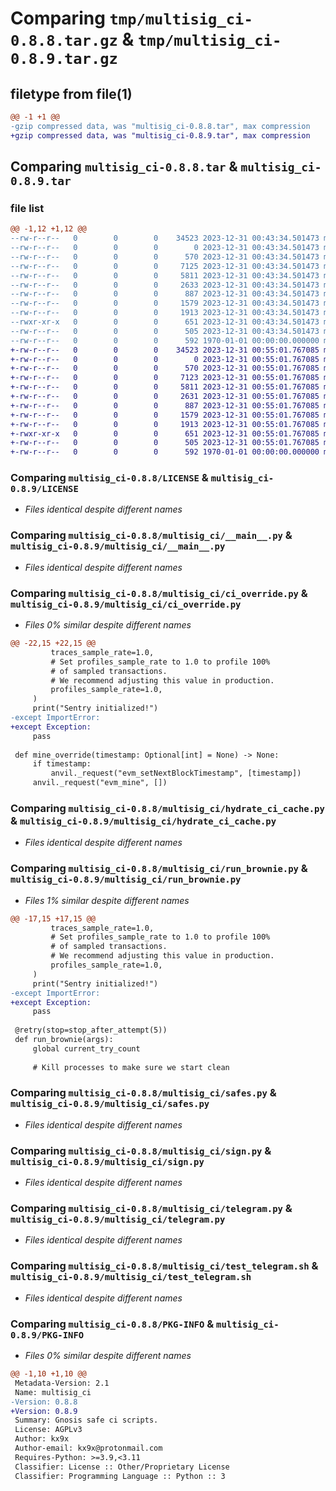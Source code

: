 # Comparing `tmp/multisig_ci-0.8.8.tar.gz` & `tmp/multisig_ci-0.8.9.tar.gz`

## filetype from file(1)

```diff
@@ -1 +1 @@
-gzip compressed data, was "multisig_ci-0.8.8.tar", max compression
+gzip compressed data, was "multisig_ci-0.8.9.tar", max compression
```

## Comparing `multisig_ci-0.8.8.tar` & `multisig_ci-0.8.9.tar`

### file list

```diff
@@ -1,12 +1,12 @@
--rw-r--r--   0        0        0    34523 2023-12-31 00:43:34.501473 multisig_ci-0.8.8/LICENSE
--rw-r--r--   0        0        0        0 2023-12-31 00:43:34.501473 multisig_ci-0.8.8/multisig_ci/__init__.py
--rw-r--r--   0        0        0      570 2023-12-31 00:43:34.501473 multisig_ci-0.8.8/multisig_ci/__main__.py
--rw-r--r--   0        0        0     7125 2023-12-31 00:43:34.501473 multisig_ci-0.8.8/multisig_ci/ci_override.py
--rw-r--r--   0        0        0     5811 2023-12-31 00:43:34.501473 multisig_ci-0.8.8/multisig_ci/hydrate_ci_cache.py
--rw-r--r--   0        0        0     2633 2023-12-31 00:43:34.501473 multisig_ci-0.8.8/multisig_ci/run_brownie.py
--rw-r--r--   0        0        0      887 2023-12-31 00:43:34.501473 multisig_ci-0.8.8/multisig_ci/safes.py
--rw-r--r--   0        0        0     1579 2023-12-31 00:43:34.501473 multisig_ci-0.8.8/multisig_ci/sign.py
--rw-r--r--   0        0        0     1913 2023-12-31 00:43:34.501473 multisig_ci-0.8.8/multisig_ci/telegram.py
--rwxr-xr-x   0        0        0      651 2023-12-31 00:43:34.501473 multisig_ci-0.8.8/multisig_ci/test_telegram.sh
--rw-r--r--   0        0        0      505 2023-12-31 00:43:34.501473 multisig_ci-0.8.8/pyproject.toml
--rw-r--r--   0        0        0      592 1970-01-01 00:00:00.000000 multisig_ci-0.8.8/PKG-INFO
+-rw-r--r--   0        0        0    34523 2023-12-31 00:55:01.767085 multisig_ci-0.8.9/LICENSE
+-rw-r--r--   0        0        0        0 2023-12-31 00:55:01.767085 multisig_ci-0.8.9/multisig_ci/__init__.py
+-rw-r--r--   0        0        0      570 2023-12-31 00:55:01.767085 multisig_ci-0.8.9/multisig_ci/__main__.py
+-rw-r--r--   0        0        0     7123 2023-12-31 00:55:01.767085 multisig_ci-0.8.9/multisig_ci/ci_override.py
+-rw-r--r--   0        0        0     5811 2023-12-31 00:55:01.767085 multisig_ci-0.8.9/multisig_ci/hydrate_ci_cache.py
+-rw-r--r--   0        0        0     2631 2023-12-31 00:55:01.767085 multisig_ci-0.8.9/multisig_ci/run_brownie.py
+-rw-r--r--   0        0        0      887 2023-12-31 00:55:01.767085 multisig_ci-0.8.9/multisig_ci/safes.py
+-rw-r--r--   0        0        0     1579 2023-12-31 00:55:01.767085 multisig_ci-0.8.9/multisig_ci/sign.py
+-rw-r--r--   0        0        0     1913 2023-12-31 00:55:01.767085 multisig_ci-0.8.9/multisig_ci/telegram.py
+-rwxr-xr-x   0        0        0      651 2023-12-31 00:55:01.767085 multisig_ci-0.8.9/multisig_ci/test_telegram.sh
+-rw-r--r--   0        0        0      505 2023-12-31 00:55:01.767085 multisig_ci-0.8.9/pyproject.toml
+-rw-r--r--   0        0        0      592 1970-01-01 00:00:00.000000 multisig_ci-0.8.9/PKG-INFO
```

### Comparing `multisig_ci-0.8.8/LICENSE` & `multisig_ci-0.8.9/LICENSE`

 * *Files identical despite different names*

### Comparing `multisig_ci-0.8.8/multisig_ci/__main__.py` & `multisig_ci-0.8.9/multisig_ci/__main__.py`

 * *Files identical despite different names*

### Comparing `multisig_ci-0.8.8/multisig_ci/ci_override.py` & `multisig_ci-0.8.9/multisig_ci/ci_override.py`

 * *Files 0% similar despite different names*

```diff
@@ -22,15 +22,15 @@
         traces_sample_rate=1.0,
         # Set profiles_sample_rate to 1.0 to profile 100%
         # of sampled transactions.
         # We recommend adjusting this value in production.
         profiles_sample_rate=1.0,
     )
     print("Sentry initialized!")
-except ImportError:
+except Exception:
     pass
 
 def mine_override(timestamp: Optional[int] = None) -> None:
     if timestamp:
         anvil._request("evm_setNextBlockTimestamp", [timestamp])
     anvil._request("evm_mine", [])
```

### Comparing `multisig_ci-0.8.8/multisig_ci/hydrate_ci_cache.py` & `multisig_ci-0.8.9/multisig_ci/hydrate_ci_cache.py`

 * *Files identical despite different names*

### Comparing `multisig_ci-0.8.8/multisig_ci/run_brownie.py` & `multisig_ci-0.8.9/multisig_ci/run_brownie.py`

 * *Files 1% similar despite different names*

```diff
@@ -17,15 +17,15 @@
         traces_sample_rate=1.0,
         # Set profiles_sample_rate to 1.0 to profile 100%
         # of sampled transactions.
         # We recommend adjusting this value in production.
         profiles_sample_rate=1.0,
     )
     print("Sentry initialized!")
-except ImportError:
+except Exception:
     pass
 
 @retry(stop=stop_after_attempt(5))
 def run_brownie(args):
     global current_try_count
 
     # Kill processes to make sure we start clean
```

### Comparing `multisig_ci-0.8.8/multisig_ci/safes.py` & `multisig_ci-0.8.9/multisig_ci/safes.py`

 * *Files identical despite different names*

### Comparing `multisig_ci-0.8.8/multisig_ci/sign.py` & `multisig_ci-0.8.9/multisig_ci/sign.py`

 * *Files identical despite different names*

### Comparing `multisig_ci-0.8.8/multisig_ci/telegram.py` & `multisig_ci-0.8.9/multisig_ci/telegram.py`

 * *Files identical despite different names*

### Comparing `multisig_ci-0.8.8/multisig_ci/test_telegram.sh` & `multisig_ci-0.8.9/multisig_ci/test_telegram.sh`

 * *Files identical despite different names*

### Comparing `multisig_ci-0.8.8/PKG-INFO` & `multisig_ci-0.8.9/PKG-INFO`

 * *Files 0% similar despite different names*

```diff
@@ -1,10 +1,10 @@
 Metadata-Version: 2.1
 Name: multisig_ci
-Version: 0.8.8
+Version: 0.8.9
 Summary: Gnosis safe ci scripts.
 License: AGPLv3
 Author: kx9x
 Author-email: kx9x@protonmail.com
 Requires-Python: >=3.9,<3.11
 Classifier: License :: Other/Proprietary License
 Classifier: Programming Language :: Python :: 3
```


